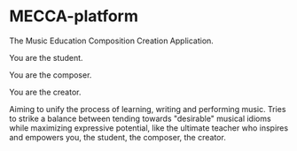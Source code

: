 # MECCA-platform
The Music Education Composition Creation Application.

You are the student.

You are the composer.

You are the creator.

Aiming to unify the process of learning, writing and performing music.
Tries to strike a balance between tending towards "desirable" musical idioms while maximizing expressive potential, like the ultimate teacher who inspires and empowers you, the student, the composer, the creator.
